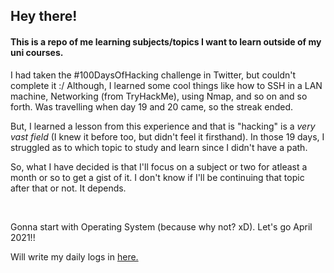 ## Hey there!
#### This is a repo of me learning subjects/topics I want to learn outside of my uni courses.

I had taken the #100DaysOfHacking challenge in Twitter, but couldn't complete it :/
Although, I learned some cool things like how to SSH in a LAN machine, Networking (from TryHackMe), using Nmap, and so on and so forth. Was travelling when day 19 and 20 came, so the streak ended.

But, I learned a lesson from this experience and that is "hacking" is a *very vast field* (I knew it before too, but didn't feel it firsthand). In those 19 days, I struggled as to which topic to study and learn since I didn't have a path.

So, what I have decided is that I'll focus on a subject or two for atleast a month or so to get a gist of it. I don't know if I'll be continuing that topic after that or not. It depends.

<br>

Gonna start with Operating System (because why not? xD).
Let's go April 2021!!

Will write my daily logs in [here.](http://github.com/InfosecGurung/100daysofhacking/learnOS)